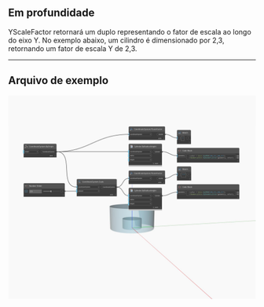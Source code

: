 ## Em profundidade
YScaleFactor retornará um duplo representando o fator de escala ao longo do eixo Y. No exemplo abaixo, um cilindro é dimensionado por 2,3, retornando um fator de escala Y de 2,3.
___
## Arquivo de exemplo

![YScaleFactor](./Autodesk.DesignScript.Geometry.CoordinateSystem.YScaleFactor_img.jpg)


